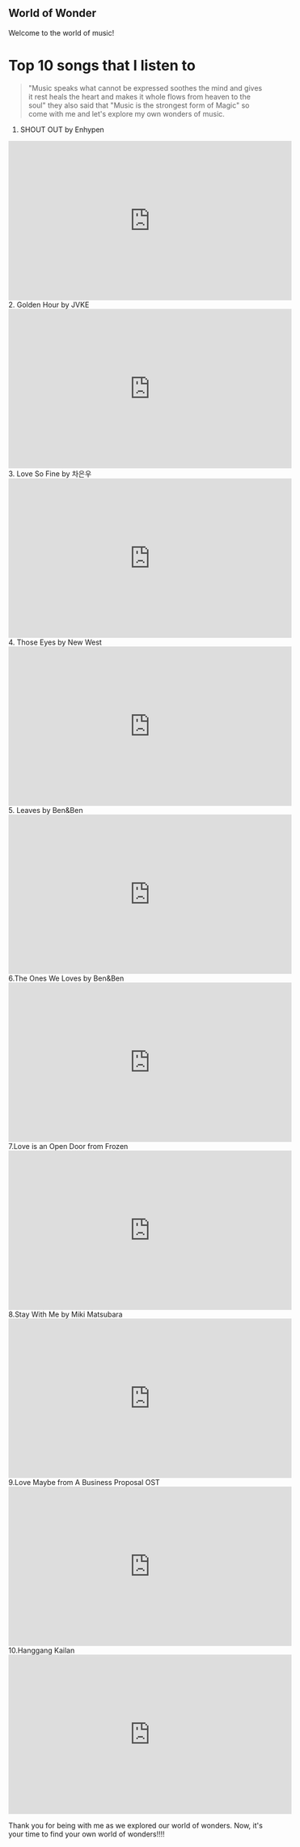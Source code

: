 ## World of Wonder
Welcome to the world of music!
# Top 10 songs that I listen to
> "Music speaks what cannot be expressed soothes the mind and gives it rest heals the heart and makes it whole flows from heaven to the soul" they also said that "Music is the strongest form of Magic" so come with me and let's explore my own wonders of music.
1. SHOUT OUT by Enhypen
<iframe width="560" height="315" src="https://www.youtube.com/embed/U1VhxZYpZ0U" title="YouTube video player" frameborder="0" allow="accelerometer; autoplay; clipboard-write; encrypted-media; gyroscope; picture-in-picture" allowfullscreen></iframe>
2. Golden Hour by JVKE
<iframe width="560" height="315" src="https://www.youtube.com/embed/PEM0Vs8jf1w" title="YouTube video player" frameborder="0" allow="accelerometer; autoplay; clipboard-write; encrypted-media; gyroscope; picture-in-picture" allowfullscreen></iframe>
3. Love So Fine by 차은우
<iframe width="560" height="315" src="https://www.youtube.com/embed/-PQGsN_Xx9o" title="YouTube video player" frameborder="0" allow="accelerometer; autoplay; clipboard-write; encrypted-media; gyroscope; picture-in-picture" allowfullscreen></iframe>
4. Those Eyes by New West
<iframe width="560" height="315" src="https://www.youtube.com/embed/7bOdvkVjFJc" title="YouTube video player" frameborder="0" allow="accelerometer; autoplay; clipboard-write; encrypted-media; gyroscope; picture-in-picture" allowfullscreen></iframe>
5. Leaves by Ben&Ben
<iframe width="560" height="315" src="https://www.youtube.com/embed/5oxxi0d7AQI" title="YouTube video player" frameborder="0" allow="accelerometer; autoplay; clipboard-write; encrypted-media; gyroscope; picture-in-picture" allowfullscreen></iframe>
6.The Ones We Loves by Ben&Ben
<iframe width="560" height="315" src="https://www.youtube.com/embed/xifzlRqt0qo" title="YouTube video player" frameborder="0" allow="accelerometer; autoplay; clipboard-write; encrypted-media; gyroscope; picture-in-picture" allowfullscreen></iframe>
7.Love is an Open Door from Frozen
<iframe width="560" height="315" src="https://www.youtube.com/embed/kQDw88hEr2c" title="YouTube video player" frameborder="0" allow="accelerometer; autoplay; clipboard-write; encrypted-media; gyroscope; picture-in-picture" allowfullscreen></iframe>
8.Stay With Me by Miki Matsubara
<iframe width="560" height="315" src="https://www.youtube.com/embed/VzS2yriuQFs" title="YouTube video player" frameborder="0" allow="accelerometer; autoplay; clipboard-write; encrypted-media; gyroscope; picture-in-picture" allowfullscreen></iframe>
9.Love Maybe from A Business Proposal OST 
<iframe width="560" height="315" src="https://www.youtube.com/embed/OBNX8h8dEJ4" title="YouTube video player" frameborder="0" allow="accelerometer; autoplay; clipboard-write; encrypted-media; gyroscope; picture-in-picture" allowfullscreen></iframe>
10.Hanggang Kailan
<iframe width="560" height="315" src="https://www.youtube.com/embed/WGfuqUmjAiw" title="YouTube video player" frameborder="0" allow="accelerometer; autoplay; clipboard-write; encrypted-media; gyroscope; picture-in-picture" allowfullscreen></iframe>

Thank you for being with me as we explored our world of wonders. Now, it's your time to find your own world of wonders!!!!
